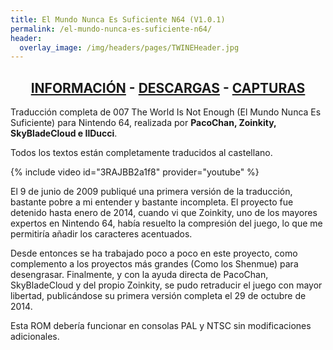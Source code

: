 ```yaml
---
title: El Mundo Nunca Es Suficiente N64 (V1.0.1)
permalink: /el-mundo-nunca-es-suficiente-n64/
header:
  overlay_image: /img/headers/pages/TWINEHeader.jpg
---
```

<h2 style="text-align: center;"><strong><a href="/el-mundo-nunca-es-suficiente-n64/informacion/">INFORMACIÓN</a> - <a href="/el-mundo-nunca-es-suficiente-n64/descargar/">DESCARGAS</a> - <a href="/el-mundo-nunca-es-suficiente-n64/capturas/">CAPTURAS</a></strong></h2>

Traducción completa de 007 The World Is Not Enough (El Mundo Nunca Es Suficiente) para Nintendo 64, 
realizada por <strong>PacoChan, Zoinkity, SkyBladeCloud e IlDucci</strong>.

Todos los textos están completamente traducidos al castellano.

{% include video id="3RAJBB2a1f8" provider="youtube" %}

El 9 de junio de 2009 publiqué una primera versión de la traducción, bastante pobre a mi entender 
y bastante incompleta. El proyecto fue detenido hasta enero de 2014, cuando vi que Zoinkity, uno 
de los mayores expertos en Nintendo 64, había resuelto la compresión del juego, lo que me permitiría 
añadir los caracteres acentuados.

Desde entonces se ha trabajado poco a poco en este proyecto, como complemento a los proyectos más 
grandes (Como los Shenmue) para desengrasar. Finalmente, y con la ayuda directa de PacoChan, 
SkyBladeCloud y del propio Zoinkity, se pudo retraducir el juego con mayor libertad, publicándose 
su primera versión completa el 29 de octubre de 2014.

Esta ROM debería funcionar en consolas PAL y NTSC sin modificaciones adicionales.
